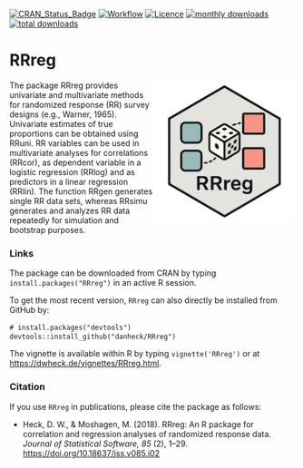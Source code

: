 [![CRAN_Status_Badge](http://www.r-pkg.org/badges/version/RRreg)](http://cran.r-project.org/package=RRreg)
[![Workflow](https://github.com/danheck/RRreg/actions/workflows/check-standard.yaml/badge.svg)](https://github.com/danheck/RRreg/actions/workflows/check-standard.yaml)
[![Licence](https://img.shields.io/badge/licence-GPL--2-green.svg)](https://www.gnu.org/licenses/old-licenses/gpl-2.0.html)
[![monthly downloads](http://cranlogs.r-pkg.org/badges/RRreg)](http://cranlogs.r-pkg.org/badges/RRreg)
[![total downloads](http://cranlogs.r-pkg.org/badges/grand-total/RRreg)](http://cranlogs.r-pkg.org/badges/grand-total/RRreg)
<!--[![Research software impact](http://depsy.org/api/package/cran/RRreg/badge.svg)](http://depsy.org/package/r/RRreg)-->

RRreg
=====

<img src="man/figures/RRreg.png" width="250" align="right">
The package RRreg provides univariate and multivariate methods for randomized response (RR) survey designs (e.g., Warner, 1965). Univariate estimates of true proportions can be obtained using RRuni. RR variables can be used in multivariate analyses for correlations (RRcor), as dependent variable in a logistic regression (RRlog) and as predictors in a linear regression (RRlin). The function RRgen generates single RR data sets, whereas RRsimu generates and analyzes RR data repeatedly for simulation and bootstrap purposes.

### Links

The package can be downloaded from CRAN by typing `install.packages("RRreg")` in an active R session.

To get the most recent version, `RRreg` can also directly be installed from GitHub by:
```
# install.packages("devtools")
devtools::install_github("danheck/RRreg")
```

The vignette is available within R by typing `vignette('RRreg')` or at https://dwheck.de/vignettes/RRreg.html.

### Citation

If you use `RRreg` in publications, please cite the package as follows:

- Heck, D. W., & Moshagen, M. (2018). RRreg: An R package for correlation and regression analyses of randomized response data. *Journal of Statistical Software, 85* (2), 1–29. https://doi.org/10.18637/jss.v085.i02
